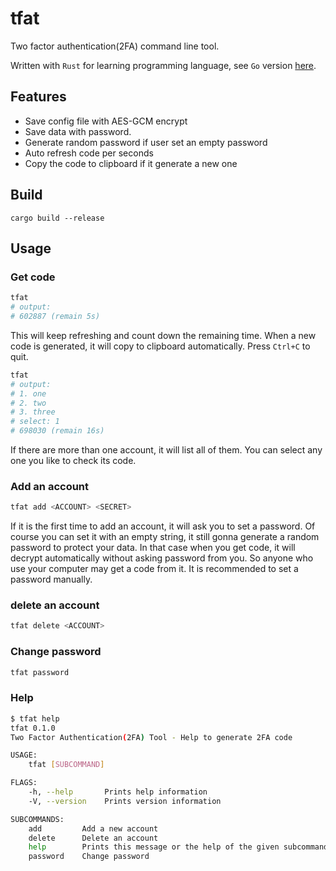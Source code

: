 # tfat

Two factor authentication(2FA) command line tool.

Written with `Rust` for learning programming language, see `Go` version [here](https://github.com/slandx/tfat).

## Features

- Save config file with AES-GCM encrypt
- Save data with password.
- Generate random password if user set an empty password
- Auto refresh code per seconds
- Copy the code to clipboard if it generate a new one

## Build

```shell
cargo build --release
```

## Usage

### Get code

```bash
tfat
# output:
# 602887 (remain 5s)
```

This will keep refreshing and count down the remaining time.
When a new code is generated, it will copy to clipboard automatically.
Press `Ctrl+C` to quit.

```bash
tfat
# output:
# 1. one
# 2. two
# 3. three
# select: 1
# 698030 (remain 16s)
```

If there are more than one account, it will list all of them.
You can select any one you like to check its code.

### Add an account

```bash
tfat add <ACCOUNT> <SECRET>
```

If it is the first time to add an account, it will ask you to set a password.
Of course you can set it with an empty string, it still gonna generate a random password to protect your data.
In that case when you get code, it will decrypt automatically without asking password from you.
So anyone who use your computer may get a code from it. It is recommended to set a password manually.

### delete an account

```bash
tfat delete <ACCOUNT>
```

### Change password

```bash
tfat password
```

### Help

```bash
$ tfat help
tfat 0.1.0
Two Factor Authentication(2FA) Tool - Help to generate 2FA code

USAGE:
    tfat [SUBCOMMAND]

FLAGS:
    -h, --help       Prints help information
    -V, --version    Prints version information

SUBCOMMANDS:
    add         Add a new account
    delete      Delete an account
    help        Prints this message or the help of the given subcommand(s)
    password    Change password
```
